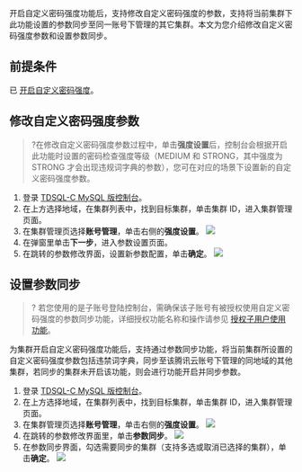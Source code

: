 开启自定义密码强度功能后，支持修改自定义密码强度的参数，支持将当前集群下此功能设置的参数同步至同一账号下管理的其它集群。本文为您介绍修改自定义密码强度参数和设置参数同步。

## 前提条件
已 [开启自定义密码强度](https://cloud.tencent.com/document/product/1003/79692)。

## 修改自定义密码强度参数
>?在修改自定义密码强度参数过程中，单击**强度设置**后，控制台会根据开启此功能时设置的密码检查强度等级（MEDIUM 和 STRONG，其中强度为 STRONG 才会出现违规词字典的参数），您可在对应的场景下设置新的自定义密码强度参数。
>
1. 登录 [TDSQL-C MySQL 版控制台](https://console.cloud.tencent.com/cynosdb)。
2. 在上方选择地域，在集群列表中，找到目标集群，单击集群 ID，进入集群管理页面。
3. 在集群管理页选择**账号管理**，单击右侧的**强度设置**。
![](https://qcloudimg.tencent-cloud.cn/raw/3f31e790b68e629e24f2b2a2d73d87e3.png)
4. 在弹窗里单击**下一步**，进入参数设置页面。
5. 在跳转的参数修改界面，设置新参数配置，单击**确定**。
![](https://qcloudimg.tencent-cloud.cn/raw/3d9b48f9a8ebd1cff537f9914d385318.png)

## 设置参数同步
>? 若您使用的是子账号登陆控制台，需确保该子账号有被授权使用自定义密码强度的参数同步功能，详细授权功能名称和操作请参见 [授权子用户使用功能](https://cloud.tencent.com/document/product/1003/79691)。

为集群开启自定义密码强度功能后，支持通过参数同步功能，将当前集群所设置的自定义密码强度参数包括违禁词字典，同步至该腾讯云账号下管理的同地域的其他集群，若同步的集群未开启该功能，则会进行功能开启并同步参数。
1. 登录 [TDSQL-C MySQL 版控制台](https://console.cloud.tencent.com/cynosdb)。
2. 在上方选择地域，在集群列表中，找到目标集群，单击集群 ID，进入集群管理页面。
3. 在集群管理页选择**账号管理**，单击右侧的**强度设置**。
![](https://qcloudimg.tencent-cloud.cn/raw/3f31e790b68e629e24f2b2a2d73d87e3.png)
4. 在跳转的参数修改界面里，单击**参数同步**。
![](https://qcloudimg.tencent-cloud.cn/raw/f3deec48059a6b79b29046d8260dfba1.png)
5. 在参数同步界面，勾选需要同步的集群（支持多选或取消已选择的集群），单击**确定**。
![](https://qcloudimg.tencent-cloud.cn/raw/0ee72160b17deb10b3a57eb9c09410aa.png)

